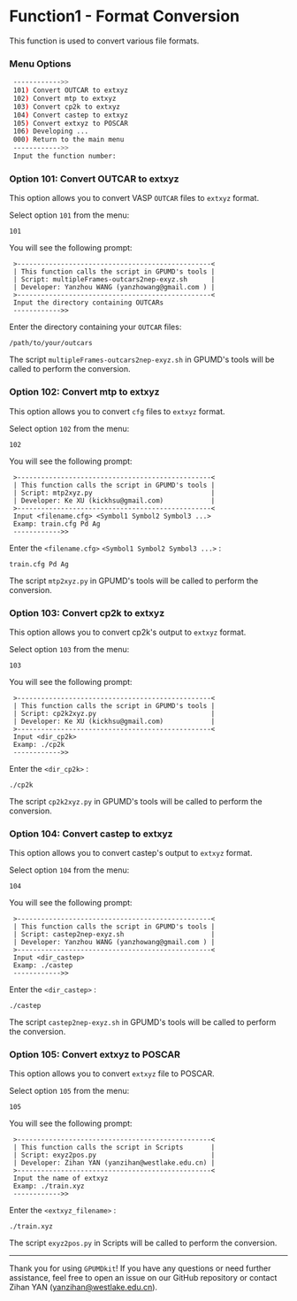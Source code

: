 # Function1 - Format Conversion

This function is used to convert various file formats. 

### Menu Options

```sh
 ------------>>
 101) Convert OUTCAR to extxyz
 102) Convert mtp to extxyz
 103) Convert cp2k to extxyz
 104) Convert castep to extxyz
 105) Convert extxyz to POSCAR
 106) Developing ...
 000) Return to the main menu
 ------------>>
 Input the function number:
```

### Option 101: Convert OUTCAR to extxyz

This option allows you to convert VASP `OUTCAR` files to `extxyz` format.

Select option `101` from the menu:

```
101
```

You will see the following prompt:

```
 >-------------------------------------------------<
 | This function calls the script in GPUMD's tools |
 | Script: multipleFrames-outcars2nep-exyz.sh      |
 | Developer: Yanzhou WANG (yanzhowang@gmail.com ) |
 >-------------------------------------------------<
 Input the directory containing OUTCARs
 ------------>>
```

Enter the directory containing your `OUTCAR` files:

```
/path/to/your/outcars
```

The script `multipleFrames-outcars2nep-exyz.sh` in GPUMD's tools will be called to perform the conversion.

### Option 102: Convert mtp to extxyz

This option allows you to convert `cfg` files to `extxyz` format.

Select option `102` from the menu:

```
102
```

You will see the following prompt:

```
 >-------------------------------------------------<
 | This function calls the script in GPUMD's tools |
 | Script: mtp2xyz.py                              |
 | Developer: Ke XU (kickhsu@gmail.com)            |
 >-------------------------------------------------<
 Input <filename.cfg> <Symbol1 Symbol2 Symbol3 ...>
 Examp: train.cfg Pd Ag
 ------------>>
```

Enter the `<filename.cfg>` `<Symbol1 Symbol2 Symbol3 ...>` :

```
train.cfg Pd Ag
```

The script `mtp2xyz.py` in GPUMD's tools will be called to perform the conversion.

### Option 103: Convert cp2k to extxyz

This option allows you to convert cp2k's output to `extxyz` format.

Select option `103` from the menu:

```
103
```

You will see the following prompt:

```
 >-------------------------------------------------<
 | This function calls the script in GPUMD's tools |
 | Script: cp2k2xyz.py                             |
 | Developer: Ke XU (kickhsu@gmail.com)            |
 >-------------------------------------------------<
 Input <dir_cp2k>
 Examp: ./cp2k
 ------------>>
```

Enter the `<dir_cp2k>` :

```
./cp2k
```

The script `cp2k2xyz.py` in GPUMD's tools will be called to perform the conversion.

### Option 104: Convert castep to extxyz

This option allows you to convert castep's output to `extxyz` format.

Select option `104` from the menu:

```
104
```

You will see the following prompt:

```
 >-------------------------------------------------<
 | This function calls the script in GPUMD's tools |
 | Script: castep2nep-exyz.sh                      |
 | Developer: Yanzhou WANG (yanzhowang@gmail.com ) |
 >-------------------------------------------------<
 Input <dir_castep>
 Examp: ./castep
 ------------>>
```

Enter the `<dir_castep>` :

```
./castep
```

The script `castep2nep-exyz.sh` in GPUMD's tools will be called to perform the conversion.

### Option 105: Convert extxyz to POSCAR

This option allows you to convert `extxyz` file to POSCAR.

Select option `105` from the menu:

```
105
```

You will see the following prompt:

```
 >-------------------------------------------------<
 | This function calls the script in Scripts       |
 | Script: exyz2pos.py                             |
 | Developer: Zihan YAN (yanzihan@westlake.edu.cn) |
 >-------------------------------------------------<
 Input the name of extxyz
 Examp: ./train.xyz 
 ------------>>
```

Enter the `<extxyz_filename>` :

```
./train.xyz
```

The script `exyz2pos.py` in Scripts will be called to perform the conversion.



---

Thank you for using `GPUMDkit`! If you have any questions or need further assistance, feel free to open an issue on our GitHub repository or contact Zihan YAN (yanzihan@westlake.edu.cn).